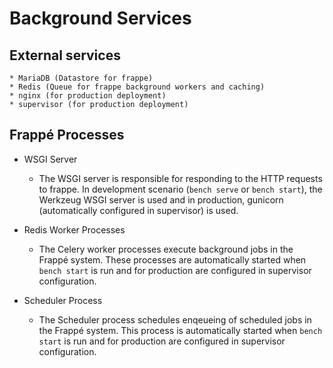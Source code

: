 # Background Services

External services
-----------------

	* MariaDB (Datastore for frappe)
	* Redis (Queue for frappe background workers and caching)
	* nginx (for production deployment)
	* supervisor (for production deployment)

Frappé Processes
----------------


* WSGI Server

	* The WSGI server is responsible for responding to the HTTP requests to
	frappe. In development scenario (`bench serve` or `bench start`), the
	Werkzeug WSGI server is used and in production, gunicorn (automatically
	configured in supervisor) is used.

* Redis Worker Processes

	* The Celery worker processes execute background jobs in the Frappé system.
	These processes are automatically started when `bench start` is run and
	for production are configured in supervisor configuration.

* Scheduler Process

	* The Scheduler process schedules enqeueing of scheduled jobs in the
	Frappé system. This process is automatically started when `bench start` is
	run and for production are configured in supervisor configuration.